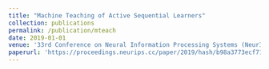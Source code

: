 ```yaml
---
title: "Machine Teaching of Active Sequential Learners"
collection: publications
permalink: /publication/mteach
date: 2019-01-01
venue: '33rd Conference on Neural Information Processing Systems (NeurIPS 2019)'
paperurl: 'https://proceedings.neurips.cc/paper/2019/hash/b98a3773ecf715751d3cf0fb6dcba424-Abstract.html'
---
```

